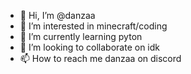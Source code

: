 - 👋 Hi, I’m @danzaa
- 👀 I’m interested in minecraft/coding
- 🌱 I’m currently learning pyton
- 💞️ I’m looking to collaborate on idk
- 📫 How to reach me danzaa on discord

<!---
danzaa/danzaa is a ✨ special ✨ repository because its `README.md` (this file) appears on your GitHub profile.
You can click the Preview link to take a look at your changes.
--->
